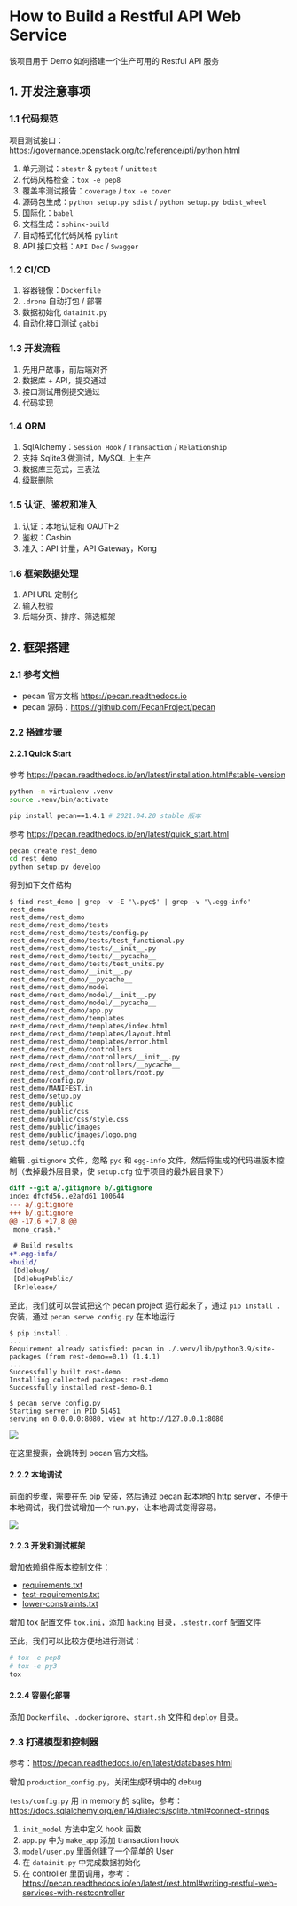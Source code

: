 # How to Build a Restful API Web Service

该项目用于 Demo 如何搭建一个生产可用的 Restful API 服务

## 1. 开发注意事项

### 1.1 代码规范

项目测试接口：<https://governance.openstack.org/tc/reference/pti/python.html>

1. 单元测试：`stestr` & `pytest` / `unittest`
2. 代码风格检查：`tox -e pep8`
3. 覆盖率测试报告：`coverage` / `tox -e cover`
4. 源码包生成：`python setup.py sdist` / `python setup.py bdist_wheel`
5. 国际化：`babel`
6. 文档生成：`sphinx-build`
7. 自动格式化代码风格 `pylint`
8. API 接口文档：`API Doc` / `Swagger`

### 1.2 CI/CD

1. 容器镜像：`Dockerfile`
2. `.drone` 自动打包 / 部署
3. 数据初始化 `datainit.py`
4. 自动化接口测试 `gabbi`

### 1.3 开发流程

1. 先用户故事，前后端对齐
2. 数据库 + API，提交通过
3. 接口测试用例提交通过
4. 代码实现

### 1.4 ORM

1. SqlAlchemy：`Session Hook` / `Transaction` / `Relationship`
2. 支持 Sqlite3 做测试，MySQL 上生产
3. 数据库三范式，三表法
4. 级联删除

### 1.5 认证、鉴权和准入

1. 认证：本地认证和 OAUTH2
2. 鉴权：Casbin
3. 准入：API 计量，API Gateway，Kong

### 1.6 框架数据处理

1. API URL 定制化
2. 输入校验
3. 后端分页、排序、筛选框架

## 2. 框架搭建

### 2.1 参考文档

- pecan 官方文档 <https://pecan.readthedocs.io>
- pecan 源码：<https://github.com/PecanProject/pecan>

### 2.2 搭建步骤

#### 2.2.1 Quick Start

参考 <https://pecan.readthedocs.io/en/latest/installation.html#stable-version>

```bash
python -m virtualenv .venv
source .venv/bin/activate

pip install pecan==1.4.1 # 2021.04.20 stable 版本
```

参考 <https://pecan.readthedocs.io/en/latest/quick_start.html>

```bash
pecan create rest_demo
cd rest_demo
python setup.py develop
```

得到如下文件结构

```console
$ find rest_demo | grep -v -E '\.pyc$' | grep -v '\.egg-info'
rest_demo
rest_demo/rest_demo
rest_demo/rest_demo/tests
rest_demo/rest_demo/tests/config.py
rest_demo/rest_demo/tests/test_functional.py
rest_demo/rest_demo/tests/__init__.py
rest_demo/rest_demo/tests/__pycache__
rest_demo/rest_demo/tests/test_units.py
rest_demo/rest_demo/__init__.py
rest_demo/rest_demo/__pycache__
rest_demo/rest_demo/model
rest_demo/rest_demo/model/__init__.py
rest_demo/rest_demo/model/__pycache__
rest_demo/rest_demo/app.py
rest_demo/rest_demo/templates
rest_demo/rest_demo/templates/index.html
rest_demo/rest_demo/templates/layout.html
rest_demo/rest_demo/templates/error.html
rest_demo/rest_demo/controllers
rest_demo/rest_demo/controllers/__init__.py
rest_demo/rest_demo/controllers/__pycache__
rest_demo/rest_demo/controllers/root.py
rest_demo/config.py
rest_demo/MANIFEST.in
rest_demo/setup.py
rest_demo/public
rest_demo/public/css
rest_demo/public/css/style.css
rest_demo/public/images
rest_demo/public/images/logo.png
rest_demo/setup.cfg
```

编辑 `.gitignore` 文件，忽略 `pyc` 和 `egg-info` 文件，然后将生成的代码进版本控制（去掉最外层目录，使 `setup.cfg` 位于项目的最外层目录下）

```diff
diff --git a/.gitignore b/.gitignore
index dfcfd56..e2afd61 100644
--- a/.gitignore
+++ b/.gitignore
@@ -17,6 +17,8 @@
 mono_crash.*
 
 # Build results
+*.egg-info/
+build/
 [Dd]ebug/
 [Dd]ebugPublic/
 [Rr]elease/
```

至此，我们就可以尝试把这个 pecan project 运行起来了，通过 `pip install .` 安装，通过 `pecan serve config.py` 在本地运行

```console
$ pip install .
...
Requirement already satisfied: pecan in ./.venv/lib/python3.9/site-packages (from rest-demo==0.1) (1.4.1)
...
Successfully built rest-demo
Installing collected packages: rest-demo
Successfully installed rest-demo-0.1

$ pecan serve config.py
Starting server in PID 51451
serving on 0.0.0.0:8080, view at http://127.0.0.1:8080
```

![](images/pecan-init-page.png)

在这里搜索，会跳转到 pecan 官方文档。

#### 2.2.2 本地调试

前面的步骤，需要在先 pip 安装，然后通过 pecan 起本地的 http server，不便于本地调试，我们尝试增加一个 run.py，让本地调试变得容易。

![](images/local-debug.png)

#### 2.2.3 开发和测试框架

增加依赖组件版本控制文件：

- [requirements.txt](/requirements.txt)
- [test-requirements.txt](/test-requirements.txt)
- [lower-constraints.txt](/lower-constraints.txt)

增加 tox 配置文件 `tox.ini`，添加 `hacking` 目录，`.stestr.conf` 配置文件

至此，我们可以比较方便地进行测试：

```bash
# tox -e pep8
# tox -e py3
tox
```

#### 2.2.4 容器化部署

添加 `Dockerfile`、`.dockerignore`、`start.sh` 文件和 `deploy` 目录。

### 2.3 打通模型和控制器

参考：<https://pecan.readthedocs.io/en/latest/databases.html>

增加 `production_config.py`，关闭生成环境中的 debug

`tests/config.py` 用 in memory 的 sqlite，参考：<https://docs.sqlalchemy.org/en/14/dialects/sqlite.html#connect-strings>

1. `init_model` 方法中定义 hook 函数
2. `app.py` 中为 `make_app` 添加 transaction hook
3. `model/user.py` 里面创建了一个简单的 User
4. 在 `datainit.py` 中完成数据初始化
5. 在 controller 里面调用，参考：<https://pecan.readthedocs.io/en/latest/rest.html#writing-restful-web-services-with-restcontroller>
